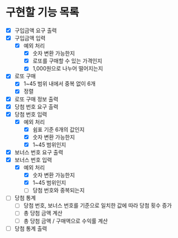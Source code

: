 # 구현할 기능 목록

- [x] 구입금액 요구 출력
- [x] 구입금액 입력
  - [x] 예외 처리
    - [x] 숫자 변환 가능한지
    - [x] 로또를 구매할 수 있는 가격인지
    - [x] 1,000원으로 나누어 떨어지는지
- [x] 로또 구매
  - [x] 1~45 범위 내에서 중복 없이 6개
  - [x] 정렬
- [x] 로또 구매 정보 출력
- [x] 당첨 번호 요구 출력
- [x] 당첨 번호 입력
  - [x] 예외 처리
    - [x] 쉼표 기준 6개의 값인지
    - [x] 숫자 변환 가능한지
    - [x] 1~45 범위인지
- [x] 보너스 번호 요구 출력
- [x] 보너스 번호 입력
  - [x] 예외 처리
    - [x] 숫자 변환 가능한지
    - [x] 1~45 범위인지
    - [ ] 당첨 번호와 중복되는지
- [ ] 당첨 통계
  - [ ] 당첨 번호, 보너스 번호를 기준으로 일치한 값에 따라 당첨 횟수 증가
  - [ ] 총 당첨 금액 계산
  - [ ] 총 당첨 금액 / 구매액으로 수익률 계산
- [ ] 당첨 통계 출력